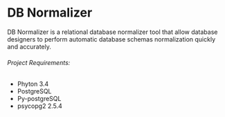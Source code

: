 # DB Normalizer

DB Normalizer is a relational database normalizer tool that allow database designers to perform automatic database schemas normalization quickly and accurately.

###### Project Requirements:
- Phyton 3.4
- PostgreSQL
- Py-postgreSQL
- psycopg2 2.5.4
